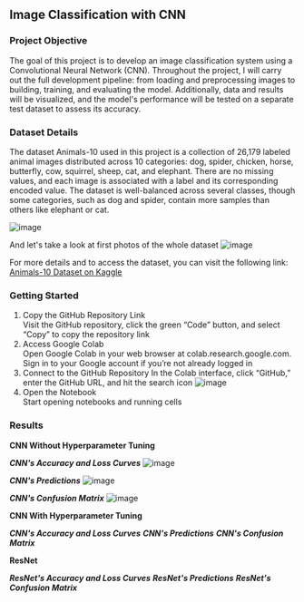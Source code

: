## Image Classification with CNN
### Project Objective
The goal of this project is to develop an image classification system using a Convolutional Neural Network (CNN). Throughout the project, I will carry out the full development pipeline: from loading and preprocessing images to building, training, and evaluating the model. Additionally, data and results will be visualized, and the model's performance will be tested on a separate test dataset to assess its accuracy.
### Dataset Details 
The dataset Animals-10 used in this project is a collection of 26,179 labeled animal images distributed across 10 categories: dog, spider, chicken, horse, butterfly, cow, squirrel, sheep, cat, and elephant. There are no missing values, and each image is associated with a label and its corresponding encoded value. The dataset is well-balanced across several classes, though some categories, such as dog and spider, contain more samples than others like elephant or cat.

![image](https://github.com/user-attachments/assets/cfc3cfe9-61e0-46c1-a92d-11ad809a59f3)


And let's take a look at first photos of the whole dataset
![image](https://github.com/user-attachments/assets/9dc4b6b5-a9ee-4317-a7f8-fb0d50821ee6)

For more details and to access the dataset, you can visit the following link: [Animals-10 Dataset on Kaggle](https://www.kaggle.com/datasets/alessiocorrado99/animals10)
### Getting Started

1. Copy the GitHub Repository Link <br />
Visit the GitHub repository, click the green “Code” button, and select “Copy” to copy the repository link
2. Access Google Colab <br />
Open Google Colab in your web browser at colab.research.google.com. Sign in to your Google account if you’re not already logged in
3. Connect to the GitHub Repository
In the Colab interface, click “GitHub,” enter the GitHub URL, and hit the search icon
![image](https://github.com/user-attachments/assets/e9fa346b-5c9e-460e-a1e4-d9e9b7df4ee5)
4. Open the Notebook <br />
Start opening notebooks and running cells

### Results
**CNN Without Hyperparameter Tuning**

***CNN's Accuracy and Loss Curves***
![image](https://github.com/user-attachments/assets/c6f867c7-cd61-4d10-8bf6-b798d9a6353b)

***CNN's Predictions***
![image](https://github.com/user-attachments/assets/10ca0c8d-f3de-4e18-80c1-8aee7a4f9946)

***CNN's Confusion Matrix***
![image](https://github.com/user-attachments/assets/af630356-41d2-4d6e-b2bc-dbb3f7d9e3de)

**CNN With Hyperparameter Tuning**

***CNN's Accuracy and Loss Curves***
***CNN's Predictions***
***CNN's Confusion Matrix***

**ResNet**

***ResNet's Accuracy and Loss Curves***
***ResNet's Predictions***
***ResNet's Confusion Matrix***



